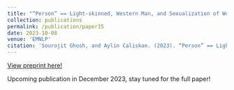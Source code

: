 ```yaml
---
title: "“Person” == Light-skinned, Western Man, and Sexualization of Women of Color: Stereotypes in Stable Diffusion"
collection: publications
permalink: /publication/paper15
date: 2023-10-08
venue: 'EMNLP'
citation: 'Sourojit Ghosh, and Aylin Caliskan. (2023). “Person” == Light-skinned, Western Man, and Sexualization of Women of Color: Stereotypes in Stable Diffusion. Findings of the 2023 Conference on Empirical Methods in Natural Language Processing.'
---
```


[View preprint here!](https://arxiv.org/abs/2310.19981)

Upcoming publication in December 2023, stay tuned for the full paper! 
